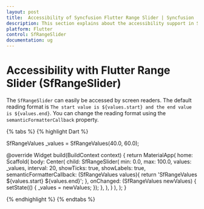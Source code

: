 ```yaml
---
layout: post
title:  Accessibility of Syncfusion Flutter Range Slider | Syncfusion
description: This section explains about the accessibility support in Syncfusion Flutter SfRangeSlider widget in Flutter.
platform: Flutter
control: SfRangeSlider
documentation: ug
---
```


# Accessibility with Flutter Range Slider (SfRangeSlider)

The `SfRangeSlider` can easily be accessed by screen readers. The default reading format is `The start value is ${values.start} and the end value is ${values.end}`. You can change the reading format using the `semanticFormatterCallback` property.

{% tabs %}
{% highlight Dart %}

SfRangeValues _values = SfRangeValues(40.0, 60.0);

@override
Widget build(BuildContext context) {
   return MaterialApp(
      home: Scaffold(
          body: Center(
            child: SfRangeSlider(
              min: 0.0,
              max: 100.0,
              values: _values,
              interval: 20,
              showTicks: true,
              showLabels: true,
              semanticFormatterCallback: (SfRangeValues values){
                return 'SfRangeValues ${values.start} ${values.end}';
              },
              onChanged: (SfRangeValues newValues) {
                setState(() {
                  _values = newValues;
                });
              },
            ),
          )
      ),
   );
}

{% endhighlight %}
{% endtabs %}
